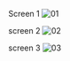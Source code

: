 Screen 1
![01](https://github.com/user-attachments/assets/207f813b-de15-4e49-a6b9-aa6f3758db8d)

screen 2
![02](https://github.com/user-attachments/assets/e54bdd76-4b05-4b02-ba0f-14efa55fc8b7)

screen 3
![03](https://github.com/user-attachments/assets/cb18148e-41a5-4f0c-95cd-66d0d1786143)

